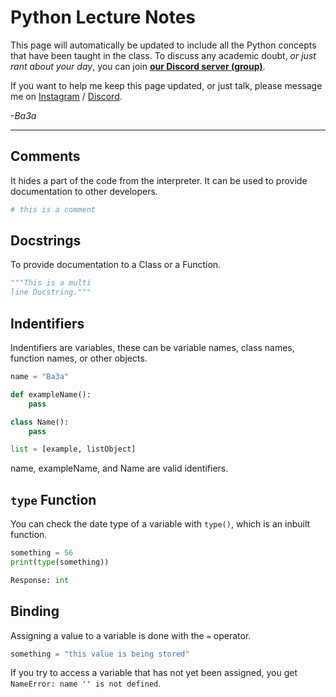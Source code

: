 # Python Lecture Notes

This page will automatically be updated to include all the Python concepts that have been taught in the class. To discuss any academic doubt, *or just rant about your day*, you can join **[our Discord server (group)](https://discord.lpucoders.club)**.

If you want to help me keep this page updated, or just talk, please message me on [Instagram](https://instagram.com/ba3a.gamzo) / [Discord](https://discordapp.com/users/585512479241666570).
*<p>-Ba3a</p>*

***

## Comments
It hides a part of the code from the interpreter. It can be used to provide documentation to other developers.
```python
# this is a comment
```

## Docstrings
To provide documentation to a Class or a Function.
```python
"""This is a multi
line Docstring."""
```

## Indentifiers
Indentifiers are variables, these can be variable names, class names, function names, or other objects.
```python
name = "Ba3a"

def exampleName():
    pass

class Name():
    pass

list = [example, listObject]
```
name, exampleName, and Name are valid identifiers.

## `type` Function
You can check the date type of a variable with `type()`, which is an inbuilt function.
```python
something = 56
print(type(something))

Response: int
```

## Binding
Assigning a value to a variable is done with the `=` operator.
```python
something = "this value is being stored"
```

If you try to access a variable that has not yet been assigned, you get `NameError: name '' is not defined`.